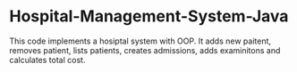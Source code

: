 # Hospital-Management-System-Java
This code implements a hosiptal system with OOP. It adds new paitent, removes patient, lists patients, creates admissions, adds examinitons and calculates total cost.
